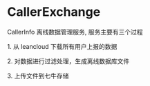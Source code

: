 # CallerExchange
CallerInfo 离线数据管理服务, 服务主要有三个过程

1\. 从 leancloud 下载所有用户上报的数据

2\. 对数据进行过滤处理，生成离线数据库文件

3\. 上传文件到七牛存储

